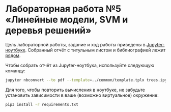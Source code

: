 # Лабораторная работа №5 «Линейные модели, SVM и деревья решений»
Цель лабораторной работы, задание и ход работы приведены в&nbsp;[Jupyter-ноутбуке](trees.ipynb). Собранный отчёт с&nbsp;титульным листом и библиографией лежит [рядом](trees.pdf).

Чтобы собрать отчёт из&nbsp;Jupyter-ноутбука, используйте следующую команду:
```bash
jupyter nbconvert --to pdf --template=../common/template.tplx trees.ipynb
```

Для&nbsp;того, чтобы повторить вычисления в&nbsp;ноутбуке, не&nbsp;забудьте установить зависимости в&nbsp;ваше (возможно виртуальное) окружение:
```bash
pip3 install -r requirements.txt
```